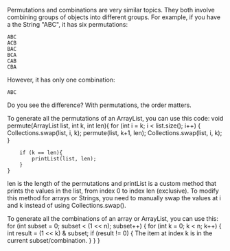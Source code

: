 Permutations and combinations are very similar topics. They both involve combining groups of objects into different groups. For example, if you have a the String "ABC", it has six permutations:

	ABC
	ACB
	BAC
	BCA
	CAB
	CBA

However, it has only one combination:

	ABC

Do you see the difference? With permutations, the order matters.

To generate all the permutations of an ArrayList, you can use this code:
	void permute(ArrayList<Integer> list, int k, int len){
		for (int i = k; i < list.size(); i++) {
			Collections.swap(list, i, k);
			permute(list, k+1, len);
			Collections.swap(list, i, k);
		}

		if (k == len){
			printList(list, len);            
		}
	}

len is the length of the permutations and printList is a custom method that prints the values in the list, from index 0 to index len (exclusive). To modify this method for arrays or Strings, you need to manually swap the values at i and k instead of using Collections.swap().

To generate all the combinations of an array or ArrayList, you can use this:
	for (int subset = 0; subset < (1 << n); subset++) {
		for (int k = 0; k < n; k++) {
			int result = (1 << k) & subset;
			if (result != 0) {
The item at index k is in the current subset/combination.
			}
		}
	}

